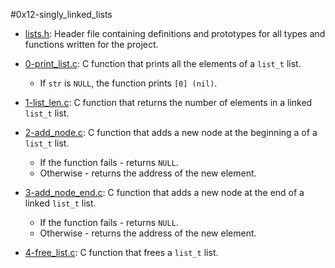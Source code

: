 #0x12-singly_linked_lists
* [lists.h](./lists.h): Header file containing definitions and prototypes for all
types and functions written for the project.
* [0-print_list.c](./0-print_list.c): C function that prints all the
elements of a `list_t` list.
  - If `str` is `NULL`, the function prints `[0] (nil)`.

* [1-list_len.c](./1-list_len.c): C function that returns the number of elements
in a linked `list_t` list.

* [2-add_node.c](./2-add_node.c): C function that adds a new node at the
beginning a of a `list_t` list.
  - If the function fails - returns `NULL`.
  - Otherwise - returns the address of the new element.

* [3-add_node_end.c](./3-add_node_end.c): C function that adds a new node at
the end of a linked `list_t` list.
  - If the function fails - returns `NULL`.
  - Otherwise - returns the address of the new element.

* [4-free_list.c](./4-free_list.c): C function that frees a `list_t` list.
